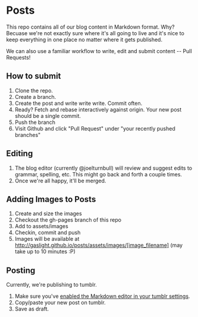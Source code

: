 # Posts

This repo contains all of our blog content in Markdown format. Why? Becuase
we're not exactly sure where it's all going to live and it's nice to keep
everything in one place no matter where it gets published.

We can also use a familiar workflow to write, edit and submit content -- Pull
Requests!

## How to submit

1. Clone the repo.
1. Create a branch.
1. Create the post and write write write. Commit often.
1. Ready? Fetch and rebase interactively against origin. Your new post should
   be a single commit.
1. Push the branch
1. Visit Github and click "Pull Request" under "your recently pushed branches"

## Editing

1. The blog editor (currently @joelturnbull) will review and suggest edits to
   grammar, spelling, etc. This might go back and forth a couple times.
1. Once we're all happy, it'll be merged.

## Adding Images to Posts

1. Create and size the images
2. Checkout the gh-pages branch of this repo
3. Add to assets/images
4. Checkin, commit and push
5. Images will be available at http://gaslight.github.io/posts/assets/images/[image_filename] (may take up to 10 minutes :P)

## Posting

Currently, we're publishing to tumblr.

1. Make sure you've [enabled the Markdown editor in your tumblr
   settings](https://www.tumblr.com/settings).
2. Copy/paste your new post on tumblr.
3. Save as draft.


